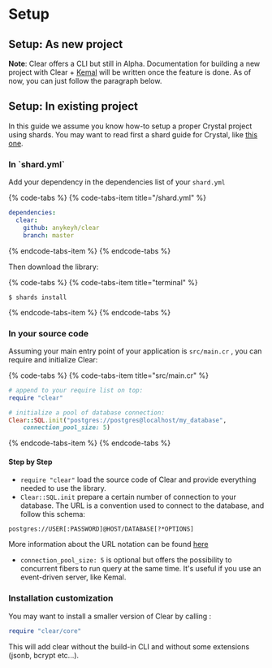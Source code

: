 # Setup

## Setup: As new project

**Note**: Clear offers a CLI but still in Alpha. Documentation for building a new project with Clear + [Kemal](https://github.com/kemalcr/kemal) will be written once the feature is done. As of now, you can just follow the paragraph below.

## Setup: In existing project

In this guide we assume you know how-to setup a proper Crystal project using shards. You may want to read first a shard guide for Crystal, like [this one](https://hackernoon.com/starting-a-project-with-crystal-and-kemal-90e2647e6c3b).

### In \`shard.yml\`

Add your dependency in the dependencies list of your `shard.yml`

{% code-tabs %}
{% code-tabs-item title="/shard.yml" %}
```yaml
dependencies:
  clear:
    github: anykeyh/clear
    branch: master
```
{% endcode-tabs-item %}
{% endcode-tabs %}

Then download the library:

{% code-tabs %}
{% code-tabs-item title="terminal" %}
```text
$ shards install
```
{% endcode-tabs-item %}
{% endcode-tabs %}

### In your source code

Assuming your main entry point of your application is `src/main.cr` , you can require and initialize Clear:

{% code-tabs %}
{% code-tabs-item title="src/main.cr" %}
```ruby
# append to your require list on top:
require "clear"

# initialize a pool of database connection:
Clear::SQL.init("postgres://postgres@localhost/my_database", 
    connection_pool_size: 5)
```
{% endcode-tabs-item %}
{% endcode-tabs %}

#### Step by Step

* `require "clear"` load the source code of Clear and provide everything needed to use the library.
* `Clear::SQL.init` prepare a certain number of connection to your database. The URL is a convention used to connect to the database, and follow this schema:

```text
postgres://USER[:PASSWORD]@HOST/DATABASE[?*OPTIONS]
```

More information about the URL notation can be found [here](https://crystal-lang.org/docs/database/)

* `connection_pool_size: 5` is optional but offers the possibility to concurrent fibers to run query at the same time. It's useful if you use an event-driven server, like Kemal.

### Installation customization

You may want to install a smaller version of Clear by calling :

```ruby
require "clear/core"
```

This will add clear without the build-in CLI and without some extensions \(jsonb, bcrypt etc...\).

